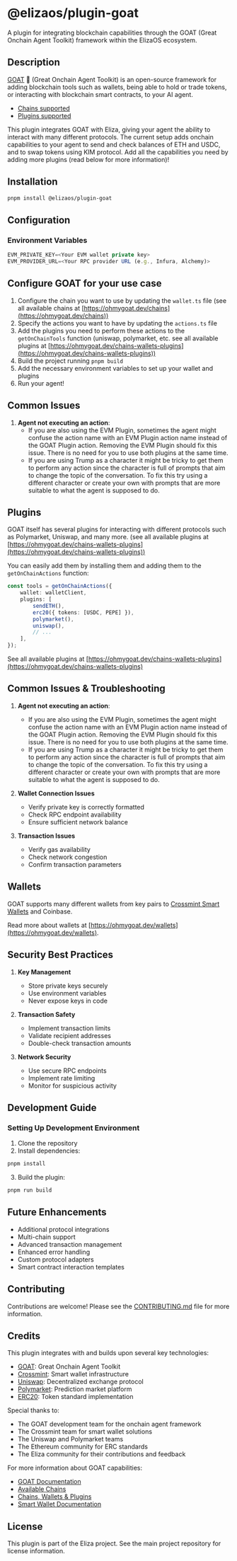 # @elizaos/plugin-goat

A plugin for integrating blockchain capabilities through the GOAT (Great Onchain Agent Toolkit) framework within the ElizaOS ecosystem.

## Description

[GOAT](https://ohmygoat.dev/) 🐐 (Great Onchain Agent Toolkit) is an open-source framework for adding blockchain tools such as wallets, being able to hold or trade tokens, or interacting with blockchain smart contracts, to your AI agent.

- [Chains supported](https://ohmygoat.dev/chains-wallets-plugins)
- [Plugins supported](https://ohmygoat.dev/chains-wallets-plugins)

This plugin integrates GOAT with Eliza, giving your agent the ability to interact with many different protocols. The current setup adds onchain capabilities to your agent to send and check balances of ETH and USDC, and to swap tokens using KIM protocol. Add all the capabilities you need by adding more plugins (read below for more information)!

## Installation

```bash
pnpm install @elizaos/plugin-goat
```

## Configuration

### Environment Variables

```typescript
EVM_PRIVATE_KEY=<Your EVM wallet private key>
EVM_PROVIDER_URL=<Your RPC provider URL (e.g., Infura, Alchemy)>
```

## Configure GOAT for your use case

1. Configure the chain you want to use by updating the `wallet.ts` file (see all available chains at [https://ohmygoat.dev/chains](https://ohmygoat.dev/chains))
2. Specify the actions you want to have by updating the `actions.ts` file
3. Add the plugins you need to perform these actions to the `getOnChainTools` function (uniswap, polymarket, etc. see all available plugins at [https://ohmygoat.dev/chains-wallets-plugins](https://ohmygoat.dev/chains-wallets-plugins))
4. Build the project running `pnpm build`
5. Add the necessary environment variables to set up your wallet and plugins
6. Run your agent!

## Common Issues

1. **Agent not executing an action**:
    - If you are also using the EVM Plugin, sometimes the agent might confuse the action name with an EVM Plugin action name instead of the GOAT Plugin action. Removing the EVM Plugin should fix this issue. There is no need for you to use both plugins at the same time.
    - If you are using Trump as a character it might be tricky to get them to perform any action since the character is full of prompts that aim to change the topic of the conversation. To fix this try using a different character or create your own with prompts that are more suitable to what the agent is supposed to do.

## Plugins

GOAT itself has several plugins for interacting with different protocols such as Polymarket, Uniswap, and many more. (see all available plugins at [https://ohmygoat.dev/chains-wallets-plugins](https://ohmygoat.dev/chains-wallets-plugins))

You can easily add them by installing them and adding them to the `getOnChainActions` function:

```typescript
const tools = getOnChainActions({
    wallet: walletClient,
    plugins: [
        sendETH(),
        erc20({ tokens: [USDC, PEPE] }),
        polymarket(),
        uniswap(),
        // ...
    ],
});
```

See all available plugins at [https://ohmygoat.dev/chains-wallets-plugins](https://ohmygoat.dev/chains-wallets-plugins)

## Common Issues & Troubleshooting

1. **Agent not executing an action**:

    - If you are also using the EVM Plugin, sometimes the agent might confuse the action name with an EVM Plugin action name instead of the GOAT Plugin action. Removing the EVM Plugin should fix this issue. There is no need for you to use both plugins at the same time.
    - If you are using Trump as a character it might be tricky to get them to perform any action since the character is full of prompts that aim to change the topic of the conversation. To fix this try using a different character or create your own with prompts that are more suitable to what the agent is supposed to do.

2. **Wallet Connection Issues**

    - Verify private key is correctly formatted
    - Check RPC endpoint availability
    - Ensure sufficient network balance

3. **Transaction Issues**
    - Verify gas availability
    - Check network congestion
    - Confirm transaction parameters

## Wallets

GOAT supports many different wallets from key pairs to [Crossmint Smart Wallets](https://docs.crossmint.com/wallets/smart-wallets/overview) and Coinbase.

Read more about wallets at [https://ohmygoat.dev/wallets](https://ohmygoat.dev/wallets).

## Security Best Practices

1. **Key Management**

    - Store private keys securely
    - Use environment variables
    - Never expose keys in code

2. **Transaction Safety**

    - Implement transaction limits
    - Validate recipient addresses
    - Double-check transaction amounts

3. **Network Security**
    - Use secure RPC endpoints
    - Implement rate limiting
    - Monitor for suspicious activity

## Development Guide

### Setting Up Development Environment

1. Clone the repository
2. Install dependencies:

```bash
pnpm install
```

3. Build the plugin:

```bash
pnpm run build
```

## Future Enhancements

- Additional protocol integrations
- Multi-chain support
- Advanced transaction management
- Enhanced error handling
- Custom protocol adapters
- Smart contract interaction templates

## Contributing

Contributions are welcome! Please see the [CONTRIBUTING.md](CONTRIBUTING.md) file for more information.

## Credits

This plugin integrates with and builds upon several key technologies:

- [GOAT](https://ohmygoat.dev/): Great Onchain Agent Toolkit
- [Crossmint](https://docs.crossmint.com/): Smart wallet infrastructure
- [Uniswap](https://docs.uniswap.org/): Decentralized exchange protocol
- [Polymarket](https://docs.polymarket.com/): Prediction market platform
- [ERC20](https://eips.ethereum.org/EIPS/eip-20): Token standard implementation

Special thanks to:

- The GOAT development team for the onchain agent framework
- The Crossmint team for smart wallet solutions
- The Uniswap and Polymarket teams
- The Ethereum community for ERC standards
- The Eliza community for their contributions and feedback

For more information about GOAT capabilities:

- [GOAT Documentation](https://ohmygoat.dev/)
- [Available Chains](https://ohmygoat.dev/chains)
- [Chains, Wallets & Plugins](https://ohmygoat.dev/chains-wallets-plugins)
- [Smart Wallet Documentation](https://docs.crossmint.com/wallets/smart-wallets/overview)

## License

This plugin is part of the Eliza project. See the main project repository for license information.

